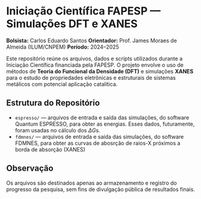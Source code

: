 # Iniciação Científica FAPESP — Simulações DFT e XANES

**Bolsista:** Carlos Eduardo Santos
**Orientador:** Prof. James Moraes de Almeida (ILUM/CNPEM)
**Período:** 2024–2025

Este repositório reúne os arquivos, dados e scripts utilizados durante a Iniciação Científica financiada pela FAPESP. O projeto envolve o uso de métodos de **Teoria do Funcional da Densidade (DFT)** e simulações **XANES** para o estudo de propriedades eletrônicas e estruturais de sistemas metálicos com potencial aplicação catalítica.

## Estrutura do Repositório

* `espresso/` — arquivos de entrada e saída das simulações, do software Quantum ESPRESSO, para obter as energias. Esses dados, futuramente, foram usadas no cálculo dos $\Delta G$s.
* `fdmnes/` — arquivos de entrada e saída das simulações, do software FDMNES, para obter as curvas de abosrção de raios-X próximos a borda de absorção (XANES)

## Observação

Os arquivos são destinados apenas ao armazenamento e registro do progresso da pesquisa, sem fins de divulgação pública de resultados finais.
